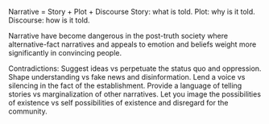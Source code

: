 Narrative = Story + Plot + Discourse
Story: what is told.
Plot: why is it told.
Discourse: how is it told.

Narrative have become dangerous in the post-truth society where alternative-fact narratives and appeals to emotion and beliefs weight more significantly in convincing people.

Contradictions:
Suggest ideas vs perpetuate the status quo and oppression.
Shape understanding vs fake news and disinformation.
Lend a voice vs silencing in the fact of the establishment.
Provide a language of telling stories vs marginalization of other narratives.
Let you image the possibilities of existence vs self possibilities of existence and disregard for the community.